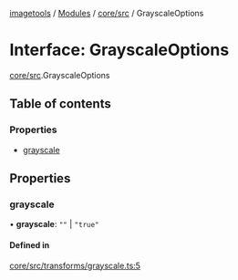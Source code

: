 [imagetools](../README.md) / [Modules](../modules.md) / [core/src](../modules/core_src.md) / GrayscaleOptions

# Interface: GrayscaleOptions

[core/src](../modules/core_src.md).GrayscaleOptions

## Table of contents

### Properties

- [grayscale](core_src.GrayscaleOptions.md#grayscale)

## Properties

### grayscale

• **grayscale**: ``""`` \| ``"true"``

#### Defined in

[core/src/transforms/grayscale.ts:5](https://github.com/JonasKruckenberg/imagetools/blob/a033017/packages/core/src/transforms/grayscale.ts#L5)
